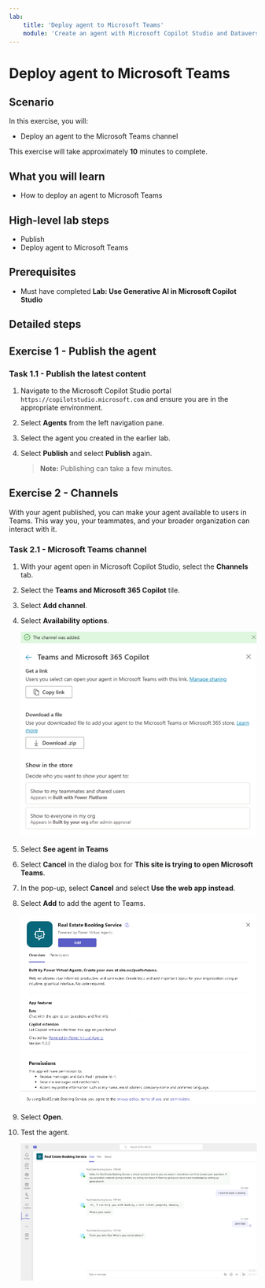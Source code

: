 ```yaml
---
lab:
    title: 'Deploy agent to Microsoft Teams'
    module: 'Create an agent with Microsoft Copilot Studio and Dataverse for Teams'
---
```


# Deploy agent to Microsoft Teams

## Scenario

In this exercise, you will:

- Deploy an agent to the Microsoft Teams channel

This exercise will take approximately **10** minutes to complete.

## What you will learn

- How to deploy an agent to Microsoft Teams

## High-level lab steps

- Publish
- Deploy agent to Microsoft Teams
  
## Prerequisites

- Must have completed **Lab: Use Generative AI in Microsoft Copilot Studio**

## Detailed steps

## Exercise 1 - Publish the agent

### Task 1.1 - Publish the latest content

1. Navigate to the Microsoft Copilot Studio portal `https://copilotstudio.microsoft.com` and ensure you are in the appropriate environment.

1. Select **Agents** from the left navigation pane.

1. Select the agent you created in the earlier lab.

1. Select **Publish** and select **Publish** again.
   > **Note:**
   > Publishing can take a few minutes.

## Exercise 2 - Channels

With your agent published, you can make your agent available to users in Teams. This way you, your teammates, and your broader organization can interact with it.

### Task 2.1 - Microsoft Teams channel

1. With your agent open in Microsoft Copilot Studio, select the **Channels** tab.

1. Select the **Teams and Microsoft 365 Copilot** tile.

1. Select **Add channel**.

1. Select **Availability options**.

    ![Screenshot of the Teams channel availability options.](../media/teams-availability-options.png)

1. Select **See agent in Teams**

1. Select **Cancel** in the dialog box for **This site is trying to open Microsoft Teams**.

1. In the pop-up, select **Cancel** and select **Use the web app instead**.

1. Select **Add** to add the agent to Teams.

    ![Screenshot of dialog to add the app to Teams.](../media/teams-add-app.png)

1. Select **Open**.

1. Test the agent.

    ![Screenshot of the agent in Teams.](../media/teams-copilot.png)
